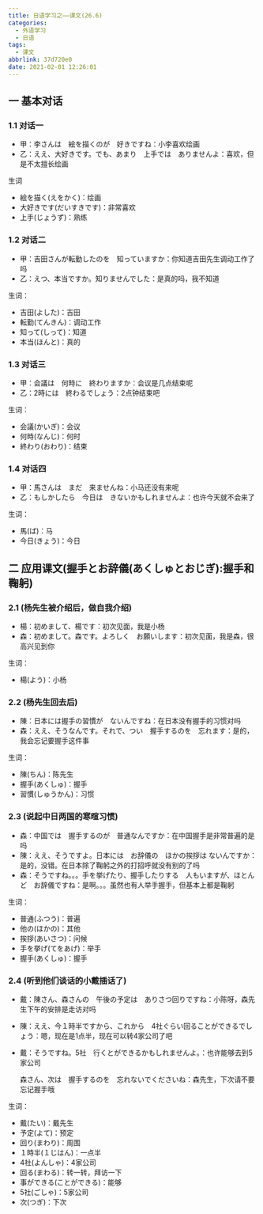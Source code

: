 ```yaml
---
title: 日语学习之——课文(26.6)
categories:
  - 外语学习
  - 日语
tags:
  - 课文
abbrlink: 37d720e0
date: 2021-02-01 12:26:01
---
```

## 一 基本对话

### 1.1 对话一

* 甲：李さんは　絵を描くのが　好きですね：小李喜欢绘画
* 乙：ええ、大好きです。でも、あまり　上手では　ありませんよ：喜欢，但是不太擅长绘画

<!--more-->

生词

* 絵を描く(えをかく)：绘画
* 大好きです(だいすきです)：非常喜欢
* 上手(じょうず)：熟练

### 1.2 对话二

* 甲：吉田さんが転勤したのを　知っていますか：你知道吉田先生调动工作了吗
* 乙：えつ、本当ですか。知りませんでした：是真的吗，我不知道

生词：

* 吉田(よした)：吉田
* 転勤(てんきん)：调动工作
* 知って(しって)：知道
* 本当(ほんと)：真的

### 1.3 对话三

* 甲：会議は　何時に　終わりますか：会议是几点结束呢
* 乙：2時には　終わるでしょう：2点钟结束吧

生词：

* 会議(かいぎ)：会议
* 何時(なんじ)：何时
* 終わり(おわり)：结束

### 1.4 对话四

* 甲：馬さんは　まだ　来ませんね：小马还没有来呢
* 乙：もしかしたら　今日は　きないかもしれませんよ：也许今天就不会来了

生词：

* 馬(ば)：马
* 今日(きょう)：今日

## 二 应用课文(握手とお辞儀(あくしゅとおじぎ):握手和鞠躬)

### 2.1 (杨先生被介绍后，做自我介绍)

* 楊：初めまして、楊です：初次见面，我是小杨
* 森：初めまして。森です。よろしく　お願いします：初次见面，我是森，很高兴见到你

生词：

* 楊(よう)：小杨

### 2.2 (杨先生回去后)

* 陳：日本には握手の習慣が　ないんですね：在日本没有握手的习惯对吗
* 森：ええ、そうなんです。それで、つい　握手するのを　忘れます：是的，我会忘记要握手这件事

生词：

* 陳(ちん)：陈先生
* 握手(あくしゅ)：握手
* 習慣(しゅうかん)：习惯

### 2.3 (说起中日两国的寒暄习惯)

* 森：中国では　握手するのが　普通なんですか：在中国握手是非常普遍的是吗
* 陳：ええ、そうですよ。日本には　お辞儀の　ほかの挨拶は ないんですか：是的，没错。在日本除了鞠躬之外的打招呼就没有别的了吗
* 森：そうですね。。。手を挙げたり、握手したりする　人もいますが、ほとんど　お辞儀ですね：是啊。。。虽然也有人举手握手，但基本上都是鞠躬

生词：

* 普通(ふつう)：普遍
* 他の(ほかの)：其他
* 挨拶(あいさつ)：问候
* 手を挙げ(てをあげ)：举手
* 握手(あくしゅ)：握手

### 2.4 (听到他们谈话的小戴插话了)

* 戴：陳さん、森さんの　午後の予定は　ありさつ回りですね：小陈呀，森先生下午的安排是走访对吗

* 陳：ええ、今１時半ですから、これから　4社ぐらい回ることができるでしょう：嗯，现在是1点半，现在可以转4家公司了吧

* 戴：そうですね。5社　行くとができるかもしれませんよ。：也许能够去到5家公司

  ​		森さん、次は　握手するのを　忘れないでくださいね：森先生，下次请不要忘记握手哦

生词：

* 戴(たい)：戴先生
* 予定(よて)：预定
* 回り(まわり)：周围
* １時半(１じはん)：一点半
* 4社(よんしゃ)：4家公司
* 回る(まわる)：转一转，拜访一下
* 事ができる(ことができる)：能够
* 5社(ごしゃ)：5家公司
* 次(つぎ)：下次

